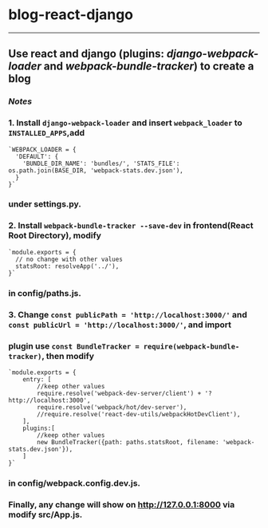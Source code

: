 # blog-react-django
--------------------
## Use react and django (plugins: *django-webpack-loader* and *webpack-bundle-tracker*) to create a blog
### *Notes*
### 1. Install `django-webpack-loader` and insert `webpack_loader` to `INSTALLED_APPS`,add 
    `WEBPACK_LOADER = {
      'DEFAULT': {
        'BUNDLE_DIR_NAME': 'bundles/', 'STATS_FILE': os.path.join(BASE_DIR, 'webpack-stats.dev.json'),
      }
    }` 
### under settings.py.
### 2. Install `webpack-bundle-tracker --save-dev` in frontend(React Root Directory), modify
    `module.exports = {
      // no change with other values
      statsRoot: resolveApp('../'),
    }` 
### in config/paths.js.
### 3. Change `const publicPath = 'http://localhost:3000/'` and  `const publicUrl = 'http://localhost:3000/'`, and import
### plugin use `const BundleTracker = require(webpack-bundle-tracker)`, then modify 
    `module.exports = {
        entry: [
            //keep other values
            require.resolve('webpack-dev-server/client') + '?http://localhost:3000',
            require.resolve('webpack/hot/dev-server'),
            //require.resolve('react-dev-utils/webpackHotDevClient'),
        ],
        plugins:[
            //keep other values
            new BundleTracker({path: paths.statsRoot, filename: 'webpack-stats.dev.json'}),
        ]
    }`
### in config/webpack.config.dev.js.
### Finally, any change will show on http://127.0.0.1:8000 via modify src/App.js.


